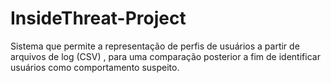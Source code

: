 # InsideThreat-Project
Sistema que permite a representação de perfis de usuários a partir de arquivos de log (CSV) , para uma comparação posterior a fim de  identificar usuários como comportamento suspeito.
